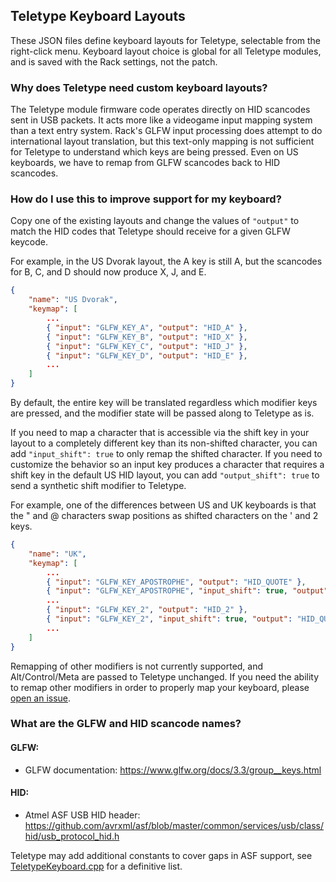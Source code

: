 ## Teletype Keyboard Layouts

These JSON files define keyboard layouts for Teletype, selectable from the right-click menu. Keyboard layout choice is global for all Teletype modules, and is saved with the Rack settings, not the patch. 

### Why does Teletype need custom keyboard layouts?

The Teletype module firmware code operates directly on HID scancodes sent in USB packets. It acts more like a videogame input mapping system than a text entry system. Rack's GLFW input processing does attempt to do international layout translation, but this text-only mapping is not sufficient for Teletype to understand which keys are being pressed. Even on US keyboards, we have to remap from GLFW scancodes back to HID scancodes.

### How do I use this to improve support for my keyboard?

Copy one of the existing layouts and change the values of `"output"` to match the HID codes that Teletype should receive for a given GLFW keycode. 

For example, in the US Dvorak layout, the A key is still A, but the scancodes for B, C, and D should now produce <key>X</key>, <key>J</key>, and <key>E</key>.

```json
{
    "name": "US Dvorak",
    "keymap": [
        ...
        { "input": "GLFW_KEY_A", "output": "HID_A" },
        { "input": "GLFW_KEY_B", "output": "HID_X" },
        { "input": "GLFW_KEY_C", "output": "HID_J" },
        { "input": "GLFW_KEY_D", "output": "HID_E" },
        ...
    ]
}
```

By default, the entire key will be translated regardless which modifier keys are pressed, and the modifier state will be passed along to Teletype as is. 

If you need to map a character that is accessible via the shift key in your layout to a completely different key than its non-shifted character, you can add `"input_shift": true` to only remap the shifted character. If you need to customize the behavior so an input key produces a character that requires a shift key in the default US HID layout, you can add `"output_shift": true` to send a synthetic shift modifier to Teletype.

For example, one of the differences between US and UK keyboards is that the <key>"</key> and <key>@</key> characters swap positions as shifted characters on the <key>'</key> and <key>2</key> keys. 

```json
{
    "name": "UK",
    "keymap": [
        ...
        { "input": "GLFW_KEY_APOSTROPHE", "output": "HID_QUOTE" },
        { "input": "GLFW_KEY_APOSTROPHE", "input_shift": true, "output": "HID_2", "output_shift": true },
        ...
        { "input": "GLFW_KEY_2", "output": "HID_2" },
        { "input": "GLFW_KEY_2", "input_shift": true, "output": "HID_QUOTE", "output_shift": true },
        ...
    ]
}
```

Remapping of other modifiers is not currently supported, and Alt/Control/Meta are passed to Teletype unchanged. If you need the ability to remap other modifiers in order to properly map your keyboard, please [open an issue](https://github.com/Dewb/monome-rack/issues/new/choose).

### What are the GLFW and HID scancode names?

#### GLFW:
* GLFW documentation: https://www.glfw.org/docs/3.3/group__keys.html

#### HID:
* Atmel ASF USB HID header: https://github.com/avrxml/asf/blob/master/common/services/usb/class/hid/usb_protocol_hid.h

Teletype may add additional constants to cover gaps in ASF support, see
[TeletypeKeyboard.cpp](https://github.com/Dewb/monome-rack/tree/main/src/teletype/TeletypeKeyboard.cpp)
for a definitive list.
